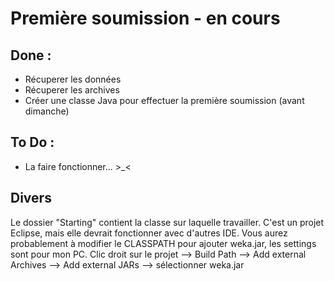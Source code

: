 # Première soumission - en cours

## Done :

- Récuperer les données
- Récuperer les archives
- Créer une classe Java pour effectuer la première soumission (avant dimanche)

## To Do :

- La faire fonctionner... >_<

## Divers

Le dossier "Starting" contient la classe sur laquelle travailler.
C'est un projet Eclipse, mais elle devrait fonctionner avec d'autres IDE.
Vous aurez probablement à modifier le CLASSPATH pour ajouter weka.jar, les settings sont pour mon PC.
Clic droit sur le projet --> Build Path --> Add external Archives --> Add external JARs --> sélectionner weka.jar
